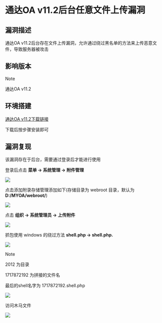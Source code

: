 # 通达OA v11.2后台任意文件上传漏洞

## 漏洞描述

通达OA v11.2后台存在文件上传漏洞，允许通过绕过黑名单的方法来上传恶意文件，导致服务器被攻击

## 影响版本

> [!NOTE]
>
> 通达OA v11.2

## 环境搭建

[通达OA v11.2下载链接](https://cdndown.tongda2000.com/oa/2019/TDOA11.2.exe)

下载后按步骤安装即可

## 漏洞复现

该漏洞存在于后台，需要通过登录后才能进行使用

登录后点击 **菜单 -> 系统管理 -> 附件管理**

![](http://wikioss.peiqi.tech/vuln/tongdaoa-13.png)

点击添加附录存储管理添加如下(存储目录为 webroot 目录，默认为 **D:/MYOA/webroot/**)

![](http://wikioss.peiqi.tech/vuln/tongdaoa-14.png)

点击 **组织 -> 系统管理员 -> 上传附件**

![](http://wikioss.peiqi.tech/vuln/tongdaoa-15.png)

抓包使用 windows 的绕过方法 **shell.php -> shell.php.**

![](http://wikioss.peiqi.tech/vuln/tongdaoa-16.png)

> [!NOTE]
>
> 2012 为目录
>
> 1717872192 为拼接的文件名
>
> 最后的shell名字为 1717872192.shell.php

![](http://wikioss.peiqi.tech/vuln/tongdaoa-17.png)

访问木马文件

![](http://wikioss.peiqi.tech/vuln/tongdaoa-18.png)